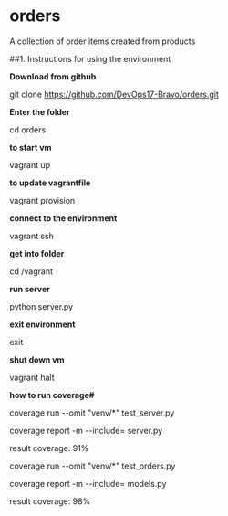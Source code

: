 # orders
A collection of order items created from products

##1. Instructions for using the environment 

**Download from github**
 
git clone https://github.com/DevOps17-Bravo/orders.git

**Enter the folder**

cd orders

**to start vm**

vagrant up

**to update vagrantfile**

vagrant provision

**connect to the environment**
 
vagrant ssh

**get into folder** 

cd /vagrant

**run server**

python server.py

**exit environment**

exit

**shut down vm**

vagrant halt

**how to run coverage#**

coverage run --omit "venv/*" test_server.py

coverage report -m --include= server.py

result coverage: 91%

coverage run --omit "venv/*" test_orders.py

coverage report -m --include= models.py

result coverage: 98%

